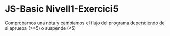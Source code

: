 # JS-Basic Nivell1-Exercici5

Comprobamos una nota y cambiamos el flujo del programa dependiendo de si aprueba (>=5) o suspende (<5)

